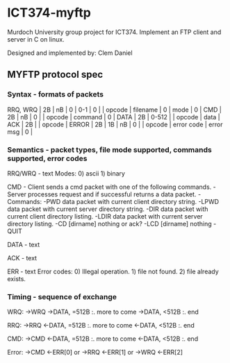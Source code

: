 # ICT374-myftp
Murdoch University group project for ICT374. Implement an FTP client and server in C on linux.

Designed and implemented by:
Clem
Daniel


## MYFTP protocol spec

### Syntax - formats of packets

  RRQ, WRQ
    | 2B     | nB       | 0 | 0-1  | 0 |
    | opcode | filename | 0 | mode | 0 |
  CMD
    | 2B     | nB      | 0 |
    | opcode | command | 0 |
  DATA
    | 2B     | 0-512 |
    | opcode | data  |
  ACK
    | 2B     |
    | opcode |
  ERROR
    | 2B     | 1B         | nB        | 0 |
    | opcode | error code | error msg | 0 |


### Semantics - packet types, file mode supported, commands supported, error codes

  RRQ/WRQ
    - text
    Modes:
      0) ascii
      1) binary

  CMD
    - Client sends a cmd packet with one of the following commands.
    - Server processes request and if successful returns a data packet.
    -
    Commands:
      -PWD
        data packet with current client directory string.
      -LPWD
        data packet with current server directory string.
      -DIR
        data packet with current client directory listing.
      -LDIR
        data packet with current server directory listing.
      -CD  [dirname]
        nothing or ack?
      -LCD [dirname]
        nothing
      -QUIT

  DATA
    - text

  ACK
    - text

  ERR
    - text
    Error codes:
    0) Illegal operation.
    1) file not found.
    2) file already exists.

### Timing - sequence of exchange

  WRQ:
    ->WRQ
    ->DATA, =512B :. more to come
    ->DATA, <512B :. end

  RRQ:
    ->RRQ
    <-DATA, =512B :. more to come
    <-DATA, <512B :. end

  CMD:
    ->CMD
    <-DATA, =512B :. more to come
    <-DATA, <512B :. end

  Error:
    ->CMD
    <-ERR[0]
    or
    ->RRQ
    <-ERR[1]
    or
    ->WRQ
    <-ERR[2]

